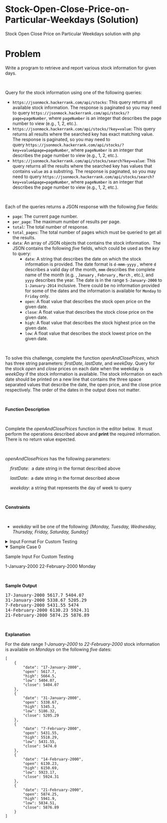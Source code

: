 # Stock-Open-Close-Price-on-Particular-Weekdays (Solution)
Stock Open Close Price on Particular Weekdays solution with php

# Problem
<div class="ps-content-wrapper-v0">
<p>Write a program to retrieve and report various stock information for given days.</p>

<p>&nbsp;</p>

<p>Query for the stock&nbsp;information&nbsp;using one of the following&nbsp;queries:</p>

<ul>
	<li>
<code style="color:black;">https://jsonmock.hackerrank.com/api/stocks</code>: This query returns all available stock&nbsp;information. The response is paginated&nbsp;so you may need to query&nbsp;<code style="color:black;">https://jsonmock.hackerrank.com/api/stocks/?page=pageNumber</code>, where <code style="color:black;">pageNumber</code> is an integer that describes the page number to view (e.g., 1, 2, etc.).</li>
	<li>
<code style="color:black;">https://jsonmock.hackerrank.com/api/stocks/?key=value</code>: This query returns all results where the searched key has exact&nbsp;matching value. The response is paginated, so you may need to query&nbsp;<code style="color:black;">https://jsonmock.hackerrank.com/api/stocks/?key=value&amp;page=pageNumber</code>, where <code style="color:black;">pageNumber</code> is an integer that describes the page number to view (e.g., 1, 2, etc.).</li>
	<li>
<code style="color:black;">https://jsonmock.hackerrank.com/api/stocks/search?key=value</code>:&nbsp;This query returns all the&nbsp;results where the searched key has values that contains <code style="color:black;">value</code> as a substring. The response is paginated, so you may need to query&nbsp;<code style="color:black;">https://jsonmock.hackerrank.com/api/stocks/search?key=value&amp;page=pageNumber</code>, where <code style="color:black;">pageNumber</code> is an integer that describes the page number to view (e.g., 1, 2, etc.).</li>
</ul>

<p>&nbsp;</p>

<p>Each of&nbsp;the queries returns a JSON response with the following <em>five</em> fields:</p>

<ul>
	<li>
<code style="color:black;">page</code>: The current page number.</li>
	<li>
<code style="color:black;">per_page</code>: The maximum number of results per page.</li>
	<li>
<code style="color:black;">total</code>: The total number of response.</li>
	<li>
<code style="color:black;">total_pages</code>: The total number of pages which must be queried to get all the results.</li>
	<li>
<code style="color:black;">data</code>: An array of JSON objects that contains the stock information.&nbsp; The JSON contains the following <em>five</em> fields, which could be used as the&nbsp;<em>key</em> to query:</li>
	<li style="margin-left:40px;">
<code style="color:black;">date</code>: A string that describes the date on which the stock information is provided. The date format is <code style="color:black;">d-mmm-yyyy</code> , where <code style="color:black;">d</code> describes a valid day of the month, <code style="color:black;">mmm</code> describes the complete name of the month (e.g. , <code style="color:black;">January</code> , <code style="color:black;">February</code> , <code style="color:black;">March</code> , etc.), and <code style="color:black;">yyyy</code> describes the year. The date is in the range <code style="color:black;">5-January-2000</code> to <code style="color:black;">1-January-2014</code> inclusive. There could be no information&nbsp;provided for some of the dates and the information is available for <code style="color:black;">Monday</code> to <code style="color:black;">Friday</code> only.</li>
	<li style="margin-left:40px;">
<code style="color:black;">open</code>: A float value that describes the stock open price on the given date.</li>
	<li style="margin-left:40px;">
<code style="color:black;">close</code>: A float value that describes the stock close price on the given date.</li>
	<li style="margin-left:40px;">
<code style="color:black;">high</code>: A float value that describes the stock highest price on the given date.</li>
	<li style="margin-left:40px;">
<code style="color:black;">low</code>: A float value that describes the stock lowest price on the given date.</li>
</ul>

<p>&nbsp;</p>

<p>To solve this challenge, complete the function <em>openAndClosePrices</em>, which has&nbsp;three string parameters: <em>firstDate,</em>&nbsp;<em>lastDate</em>, and <em>weekDay</em>. Query for the stock <em>open</em> and <em>close</em> prices on each date when the weekday is <em>weekDay </em>if the stock information is available. The stock information on each date should be printed on a new line that contains the three space separated values that describe the date, the open price, and the close price respectively. The order of the dates in the output does not matter.</p>

<p>&nbsp;</p>

<p><strong>Function Description</strong></p>

<p>&nbsp;</p>

<p>Complete the&nbsp;<em>openAndClosePrices</em>&nbsp;function in the editor below.&nbsp; It must perform the operations described above and <strong>print</strong> the required information.&nbsp; There is no return value expected.</p>

<p>&nbsp;</p>

<p><em>openAndClosePrices&nbsp;</em>has the following parameters:</p>

<p>&nbsp;&nbsp;&nbsp;&nbsp;<em>firstDate:&nbsp;&nbsp;</em>a date string in the format described above</p>

<p>&nbsp; &nbsp; <em>lastDate</em>:&nbsp; a date string in the format described above</p>

<p>&nbsp; &nbsp; <em>weekday</em>: a string that represents the day of week to query</p>

<p>&nbsp;</p>

<p><strong>Constraints</strong></p>

<p>&nbsp;</p>

<ul>
	<li>
<em>weekday</em>&nbsp;will be one of the following:&nbsp;<em>[Monday, Tuesday, Wednesday, Thursday, Friday, Saturday, Sunday]</em>
</li>
</ul>
<!-- <StartOfInputFormat> DO NOT REMOVE THIS LINE-->

<details><summary class="section-title">Input Format For Custom Testing</summary>

<div class="collapsable-details">
<p>Input from stdin will be processed as follows and passed to the function.</p>

<p>&nbsp;</p>

<p>The first line contains a date string that denotes <em>firstDate</em>.</p>

<p>The second line contains a date string that denotes <em>lastDate.</em></p>

<p>The third line contains a string <em>weekday.</em></p>

<p>&nbsp;</p>
</div>
</details>

<details open="open"><summary class="section-title">Sample Case 0</summary>

<div class="collapsable-details">
<p class="section-title">Sample Input For Custom Testing</p>

<p>1-January-2000 22-February-2000 Monday</p>

<p>&nbsp;</p>

<p><strong>Sample Output</strong></p>

<pre>17-January-2000 5617.7 5404.07
31-January-2000 5338.67 5205.29
7-February-2000 5431.55 5474
14-February-2000 6130.23 5924.31
21-February-2000 5874.25 5876.89</pre>

<p>&nbsp;</p>

<p><strong>Explanation</strong></p>

<p>For the date range&nbsp;<em>1-January-2000</em> to <em>22-February-2000</em> stock information is available on <em>Mondays</em> on the following <em>five</em> dates:</p>

<pre class="prettyprint"><code class="language-json">[
    {
        "date": "17-January-2000",
        "open": 5617.7,
        "high": 5664.5,
        "low": 5404.07,
        "close": 5404.07
    },
    {
        "date": "31-January-2000",
        "open": 5338.67,
        "high": 5345.3,
        "low": 5186.32,
        "close": 5205.29
    },
    {
        "date": "7-February-2000",
        "open": 5431.55,
        "high": 5518.29,
        "low": 5431.55,
        "close": 5474.0
    },
    {
        "date": "14-February-2000",
        "open": 6130.23,
        "high": 6150.69,
        "low": 5923.17,
        "close": 5924.31
    },
    {
        "date": "21-February-2000",
        "open": 5874.25,
        "high": 5941.9,
        "low": 5834.51,
        "close": 5876.89
    }
]</code></pre>
</div>
</details>
</div>
